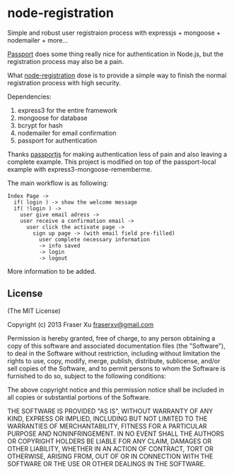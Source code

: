 node-registration
=================

Simple and robust user registraion process with expressjs + mongoose + nodemailer + more...

[Passport](http://passportjs.org) does some thing really nice for authentication in Node.js, but the registration process may also be a pain. 

What [node-registration](https://github.com/xufeng123/node-registration) dose is to provide a simple way to finish the normal registration process with high security.

Dependencies:

1. express3 for the entire framework
2. mongoose for database
3. bcrypt for hash
4. nodemailer for email confirmation 
5. passport for authentication

Thanks [passportjs](http://passportjs.org) for making authentication less of pain and also leaving a complete example. This project is modified on top of the passport-local example with express3-mongoose-rememberme.

The main workflow is as following:

```
Index Page -> 
  if( login ) -> show the welcome message
  if( !login ) ->
    user give email adress ->
    user receive a confirmation email ->
      user click the activate page ->
        sign up page -> (with email field pre-filled)
          user complete necessary information
          -> info saved
          -> login
          -> logout
```
More information to be added.

## License

(The MIT License)

Copyright (c) 2013 Fraser Xu fraserxv@gmail.com

Permission is hereby granted, free of charge, to any person obtaining a copy of this software and associated documentation files (the "Software"), to deal in the Software without restriction, including without limitation the rights to use, copy, modify, merge, publish, distribute, sublicense, and/or sell copies of the Software, and to permit persons to whom the Software is furnished to do so, subject to the following conditions:

The above copyright notice and this permission notice shall be included in all copies or substantial portions of the Software.

THE SOFTWARE IS PROVIDED "AS IS", WITHOUT WARRANTY OF ANY KIND, EXPRESS OR IMPLIED, INCLUDING BUT NOT LIMITED TO THE WARRANTIES OF MERCHANTABILITY, FITNESS FOR A PARTICULAR PURPOSE AND NONINFRINGEMENT. IN NO EVENT SHALL THE AUTHORS OR COPYRIGHT HOLDERS BE LIABLE FOR ANY CLAIM, DAMAGES OR OTHER LIABILITY, WHETHER IN AN ACTION OF CONTRACT, TORT OR OTHERWISE, ARISING FROM, OUT OF OR IN CONNECTION WITH THE SOFTWARE OR THE USE OR OTHER DEALINGS IN THE SOFTWARE.


